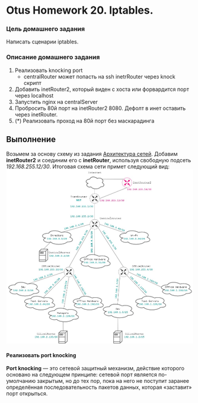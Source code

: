 # Otus Homework 20. Iptables.
### Цель домашнего задания
Написать сценарии iptables.
### Описание домашнего задания
1. Реализовать knocking port
    - centralRouter может попасть на ssh inetrRouter через knock скрипт
2. Добавить inetRouter2, который виден с хоста или форвардится порт через localhost
3. Запустить nginx на centralServer
4. Пробросить 80й порт на inetRouter2 8080. Дефолт в инет оставить через inetRouter.
5. (*) Реализовать проход на 80й порт без маскарадинга
## Выполнение
Возьмем за основу схему из задания [Архитектура сетей](https://github.com/nikitinya89/otus_hw18_network). Добавим **inetRouter2** и соединим его с **inetRouter**, используя свободную подсеть *192.168.255.12/30*. Итоговая схема сети примет следующий вид:
![Network](Network.jpg)
#### Реализовать port knocking
**Port knocking** — это сетевой защитный механизм, действие которого основано на следующем принципе: сетевой порт является по-умолчанию закрытым, но до тех пор, пока на него не поступит заранее определённая последовательность пакетов данных, которая «заставит» порт открыться.
